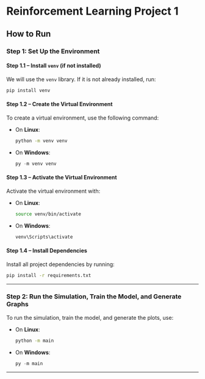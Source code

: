 # Reinforcement Learning Project 1

## How to Run

### Step 1: Set Up the Environment

#### Step 1.1 – Install `venv` (if not installed)

We will use the `venv` library. If it is not already installed, run:

```bash
pip install venv
```

#### Step 1.2 – Create the Virtual Environment

To create a virtual environment, use the following command:

* On **Linux**:

  ```bash
  python -m venv venv
  ```
* On **Windows**:

  ```powershell
  py -m venv venv
  ```

#### Step 1.3 – Activate the Virtual Environment

Activate the virtual environment with:

* On **Linux**:

  ```bash
  source venv/bin/activate
  ```
* On **Windows**:

  ```powershell
  venv\Scripts\activate
  ```

#### Step 1.4 – Install Dependencies

Install all project dependencies by running:

```bash
pip install -r requirements.txt
```

---

### Step 2: Run the Simulation, Train the Model, and Generate Graphs

To run the simulation, train the model, and generate the plots, use:

* On **Linux**:

  ```bash
  python -m main
  ```
* On **Windows**:

  ```powershell
  py -m main
  ```

---

